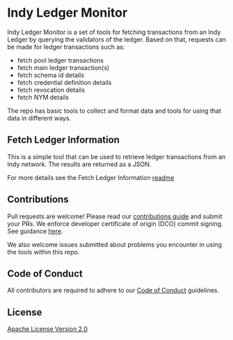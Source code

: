 # Indy Ledger Monitor

Indy Ledger Monitor is a set of tools for fetching transactions from an Indy Ledger by querying the validators of the ledger. Based on that, requests can be made for ledger transactions such as:

* fetch pool ledger transactions
* fetch main ledger transaction(s)
* fetch schema id details
* fetch credential definition details
* fetch revocation details
* fetch NYM details

The repo has basic tools to collect and format data and tools for using that data in different ways.

## Fetch Ledger Information

This is a simple tool that can be used to retrieve ledger transactions from an Indy network. The results are returned as a JSON.

For more details see the Fetch Ledger Information [readme](fetch-ledger-tx/README.md)

## Contributions

Pull requests are welcome! Please read our [contributions guide](CONTRIBUTING.md) and submit your PRs. We enforce developer certificate of origin (DCO) commit signing. See guidance [here](https://github.com/apps/dco).

We also welcome issues submitted about problems you encounter in using the tools within this repo.

## Code of Conduct

All contributors are required to adhere to our [Code of Conduct](CODE_OF_CONDUCT.md) guidelines.

## License

[Apache License Version 2.0](LICENSE)